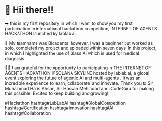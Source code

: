   #  👋 Hii there!!
  <h/>
 ➡ this is my first repository in which I want to show you my first participation in international hackathon competition, INTERNET OF AGENTS HACKATHON launched by lablab.ai.

  
  </h>
  
  🎦 My teamname was Bioagents, however, I was a beginner but worked as solo, completed my project and uploaded within seven days. In this project, in which I highlighted the use of Glass Ai which is used for medical diagnosis. 


  </h>

  🫶🏻 I am grateful  for the opportunity to participating in THE INTERNET OF AGENTS HACKATHON @SOLANA SKYLINE hosted by lablab.ai, a global event exploring the future of agentic AI and multi-agents . It was an incredible experience to learn, collaborate, and innovate. Thank you to Sir Muhammad Haris Ahsan, Sir Hassan Mehmood and iCodeGuru for making this possible. Excited to keep building and growing!

<h/>


#Hackathon hashtag#LabLabAI hashtag#GlobalCompetition hashtag#Certification hashtag#Innovation hashtag#AI hashtag#Collaboration

